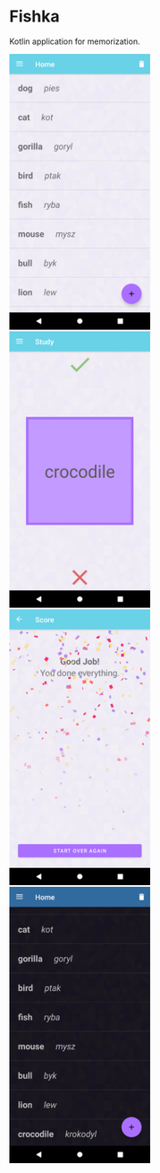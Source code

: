 # Fishka

Kotlin application for memorization.

<img src="https://github.com/lukoq/Fishka-app/blob/master/screenshot_01.png" width=50% height=50%>
<img src="https://github.com/lukoq/Fishka-app/blob/master/screenshot_02.png" width=50% height=50%>
<img src="https://github.com/lukoq/Fishka-app/blob/master/screenshot_03.png" width=50% height=50%>
<img src="https://github.com/lukoq/Fishka-app/blob/master/screenshot_04.png" width=50% height=50%>
